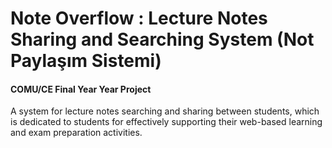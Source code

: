 # Note Overflow : Lecture Notes Sharing and Searching System (Not Paylaşım Sistemi)
#### COMU/CE Final Year Year Project 
A system for lecture notes searching and sharing between students, which is dedicated to students for effectively supporting their web-based learning and exam preparation activities.
